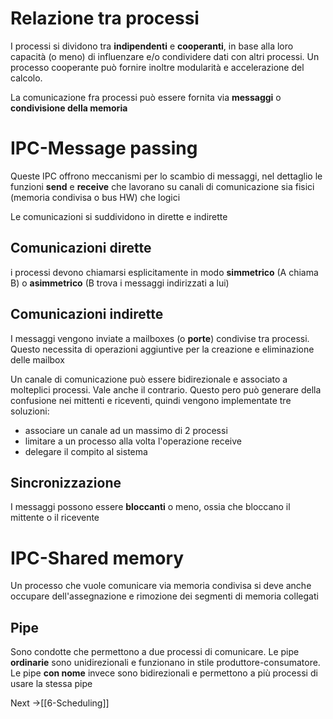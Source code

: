 # Relazione tra processi
I processi si dividono tra **indipendenti** e **cooperanti**, in base alla loro capacità (o meno)
di influenzare e/o condividere dati con altri processi. Un processo cooperante può fornire inoltre modularità e accelerazione del calcolo. 

La comunicazione fra processi può essere fornita via **messaggi** o **condivisione della memoria**


# IPC-Message passing
Queste IPC offrono meccanismi per lo scambio di messaggi, nel dettaglio le funzioni **send** e **receive** che lavorano su canali di comunicazione sia fisici (memoria condivisa o bus HW) che logici

Le comunicazioni si suddividono in dirette e indirette

## Comunicazioni dirette
i processi devono chiamarsi esplicitamente in modo **simmetrico** (A chiama B) o **asimmetrico** (B trova i messaggi indirizzati a lui)

## Comunicazioni indirette
I messaggi vengono inviate a mailboxes (o **porte**) condivise tra processi. Questo necessita di operazioni aggiuntive per la creazione e eliminazione delle mailbox

Un canale di comunicazione può essere bidirezionale e associato a molteplici processi. Vale anche il contrario. 
Questo pero può generare della confusione nei mittenti e riceventi, quindi vengono implementate tre soluzioni:
- associare un canale ad un massimo di 2 processi
- limitare a un processo alla volta l'operazione receive
- delegare il compito al sistema

## Sincronizzazione
I messaggi possono essere **bloccanti** o meno, ossia che bloccano il mittente o il ricevente


# IPC-Shared memory
Un processo che vuole comunicare via memoria condivisa si deve anche occupare dell'assegnazione e rimozione dei segmenti di memoria collegati

## Pipe
Sono condotte che permettono a due processi di comunicare. Le pipe **ordinarie** sono unidirezionali e funzionano in stile produttore-consumatore. Le pipe **con nome** invece sono bidirezionali e permettono a più processi di usare la stessa pipe


Next ->[[6-Scheduling]]